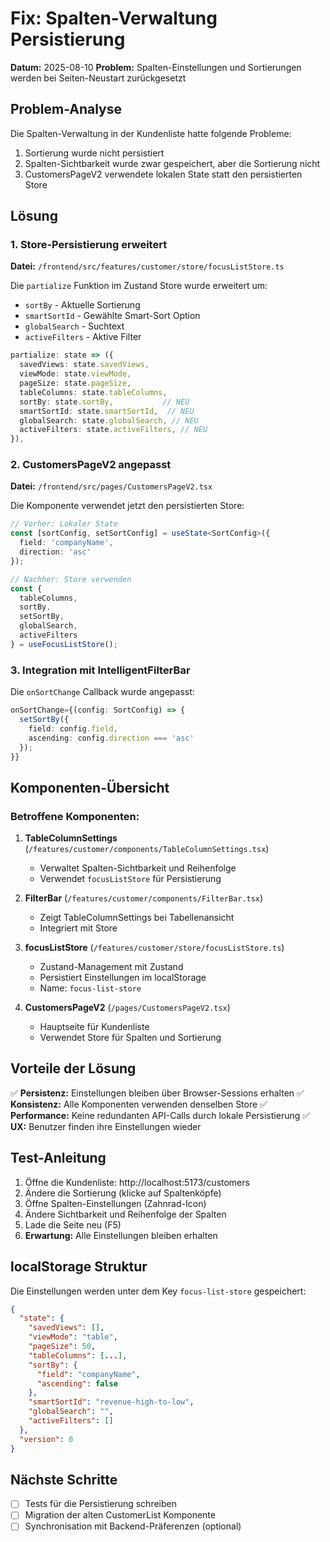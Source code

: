 # Fix: Spalten-Verwaltung Persistierung

**Datum:** 2025-08-10
**Problem:** Spalten-Einstellungen und Sortierungen werden bei Seiten-Neustart zurückgesetzt

## Problem-Analyse

Die Spalten-Verwaltung in der Kundenliste hatte folgende Probleme:
1. Sortierung wurde nicht persistiert
2. Spalten-Sichtbarkeit wurde zwar gespeichert, aber die Sortierung nicht
3. CustomersPageV2 verwendete lokalen State statt den persistierten Store

## Lösung

### 1. Store-Persistierung erweitert

**Datei:** `/frontend/src/features/customer/store/focusListStore.ts`

Die `partialize` Funktion im Zustand Store wurde erweitert um:
- `sortBy` - Aktuelle Sortierung
- `smartSortId` - Gewählte Smart-Sort Option  
- `globalSearch` - Suchtext
- `activeFilters` - Aktive Filter

```typescript
partialize: state => ({
  savedViews: state.savedViews,
  viewMode: state.viewMode,
  pageSize: state.pageSize,
  tableColumns: state.tableColumns,
  sortBy: state.sortBy,           // NEU
  smartSortId: state.smartSortId,  // NEU
  globalSearch: state.globalSearch, // NEU
  activeFilters: state.activeFilters, // NEU
}),
```

### 2. CustomersPageV2 angepasst

**Datei:** `/frontend/src/pages/CustomersPageV2.tsx`

Die Komponente verwendet jetzt den persistierten Store:

```typescript
// Vorher: Lokaler State
const [sortConfig, setSortConfig] = useState<SortConfig>({
  field: 'companyName',
  direction: 'asc'
});

// Nachher: Store verwenden
const { 
  tableColumns, 
  sortBy, 
  setSortBy,
  globalSearch,
  activeFilters 
} = useFocusListStore();
```

### 3. Integration mit IntelligentFilterBar

Die `onSortChange` Callback wurde angepasst:

```typescript
onSortChange={(config: SortConfig) => {
  setSortBy({
    field: config.field,
    ascending: config.direction === 'asc'
  });
}}
```

## Komponenten-Übersicht

### Betroffene Komponenten:
1. **TableColumnSettings** (`/features/customer/components/TableColumnSettings.tsx`)
   - Verwaltet Spalten-Sichtbarkeit und Reihenfolge
   - Verwendet `focusListStore` für Persistierung

2. **FilterBar** (`/features/customer/components/FilterBar.tsx`)
   - Zeigt TableColumnSettings bei Tabellenansicht
   - Integriert mit Store

3. **focusListStore** (`/features/customer/store/focusListStore.ts`)
   - Zustand-Management mit Zustand
   - Persistiert Einstellungen im localStorage
   - Name: `focus-list-store`

4. **CustomersPageV2** (`/pages/CustomersPageV2.tsx`)
   - Hauptseite für Kundenliste
   - Verwendet Store für Spalten und Sortierung

## Vorteile der Lösung

✅ **Persistenz:** Einstellungen bleiben über Browser-Sessions erhalten
✅ **Konsistenz:** Alle Komponenten verwenden denselben Store
✅ **Performance:** Keine redundanten API-Calls durch lokale Persistierung
✅ **UX:** Benutzer finden ihre Einstellungen wieder

## Test-Anleitung

1. Öffne die Kundenliste: http://localhost:5173/customers
2. Ändere die Sortierung (klicke auf Spaltenköpfe)
3. Öffne Spalten-Einstellungen (Zahnrad-Icon)
4. Ändere Sichtbarkeit und Reihenfolge der Spalten
5. Lade die Seite neu (F5)
6. **Erwartung:** Alle Einstellungen bleiben erhalten

## localStorage Struktur

Die Einstellungen werden unter dem Key `focus-list-store` gespeichert:

```json
{
  "state": {
    "savedViews": [],
    "viewMode": "table",
    "pageSize": 50,
    "tableColumns": [...],
    "sortBy": {
      "field": "companyName",
      "ascending": false
    },
    "smartSortId": "revenue-high-to-low",
    "globalSearch": "",
    "activeFilters": []
  },
  "version": 0
}
```

## Nächste Schritte

- [ ] Tests für die Persistierung schreiben
- [ ] Migration der alten CustomerList Komponente
- [ ] Synchronisation mit Backend-Präferenzen (optional)